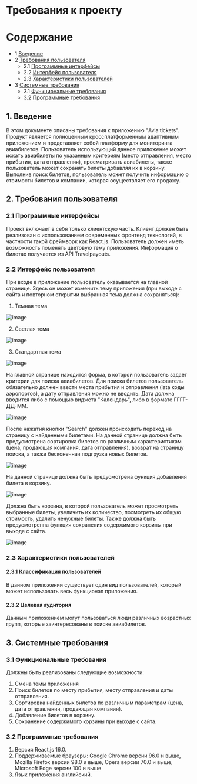 # Требования к проекту 

Содержание
=================
* 1 [Введение](#1-введение)
* 2 [Требования пользователя](#2-требования-пользователя)
  * 2.1 [Программные интерфейсы](#21-программные-интерфейсы)
  * 2.2 [Интерфейс пользователя](#22-интерфейс-пользователя)
  * 2.3 [Характеристики пользователей](#23-характеристики-пользователей)
* 3 [Системные требования](#3-системные-требования)
  * 3.1 [Функциональные требования](#31-функциональные-требования)
  * 3.2 [Программные требования](#32-программные-требования)


## 1. Введение
В этом документе описаны требования к приложению "Avia tickets".
Продукт является полноценным кроссплатформенным адаптивным приложением и представляет собой платформу для мониторинга авиабилетов.
Пользователь использующий данное приложение может искать авиабилеты по указанным критериям (место отправления, место прибытия, дата отправления), просматривать авиабилеты, также пользователь может сохранять билеты добавляя их в корзину. Выполнив поиск билетов, пользователь может получить информацию о стоимости билетов и компании, которая осуществляет его продажу.

## 2. Требования пользователя

### 2.1 Программные интерфейсы
Проект включает в себя только клиентскую часть. Клиент должен быть реализован с использованием современных фронтенд технологий, в частности такой фреймворк как React.js. Пользователь должен иметь возможность поменять цветовую тему приложения. 
Информация о билетах получается из API Travelpayouts.

### 2.2 Интерфейс пользователя

При входе в приложение пользователь оказывается на главной странице. Здесь он может изменить тему приложения (при выходе с сайта и повторном открытии выбранная тема должна сохраняться):

1) Темная тема

![image](https://user-images.githubusercontent.com/68506750/198299191-d4e7d9bf-dbce-4bab-8e5b-3d7a1c043761.png)

2) Светлая тема

![image](https://user-images.githubusercontent.com/68506750/198299321-61a1f594-27de-4681-87d3-20b13cddf720.png)

3) Стандартная тема

![image](https://user-images.githubusercontent.com/68506750/198299440-1ff7addf-0673-45b0-97df-e2f5be441977.png)

На главной странице находится форма, в которой пользователь задаёт критерии для поиска авиабилетов. Для поиска билетов пользователь обязательно должен ввести места прибытия и отправления (iata коды аэропортов), а дату отправления можно не вводить. Дата должна вводится либо с помощью виджета "Календарь", либо в формате ГГГГ-ДД-ММ.

![image](https://user-images.githubusercontent.com/68506750/198300365-4a691ba9-00b4-45a2-ad62-e58a581d7619.png)

После нажатия кнопки "Search" должен происходить переход на страницу с найденными билетами. На данной странице должна быть предусмотрена сортировка билетов по различным характеристикам (цена, продающая компания, дата отправления), возврат на страницу поиска, а также бесконечная подгрузка новых билетов. 

![image](https://user-images.githubusercontent.com/68506750/198307098-03e3859b-8401-4806-a40b-6fe5a8445f0c.png)

На данной странице должна быть предусмотрена функция добавления билета в корзину. 

![image](https://user-images.githubusercontent.com/68506750/198307206-2cc2324c-b24d-4926-a3cc-0ac855c13954.png)

Должна быть корзина, в которой пользователь может просмотреть выбранные билеты, увеличить их количество, посмотреть их общую стоимость, удалить ненужные билеты. Также должна быть предусмотренна функция сохранения содержимого корзины при выходе с сайта.

![image](https://user-images.githubusercontent.com/68506750/198302945-f2f7170a-9716-4d55-be29-4c30ca77f030.png)


### 2.3 Характеристики пользователей

#### 2.3.1 Классификация пользователей

В данном приложении существует один вид пользователей, который может использовать весь функционал приложения.

#### 2.3.2 Целевая аудитория

Данным приложением могут пользоваться люди различных возрастных групп, которые заинтересованы в поиске авиабилетов.

## 3. Системные требования

### 3.1 Функциональные требования
Должны быть реализованы следующие возможности:
1. Смена темы приложения
2. Поиск билетов по месту прибытия, месту отправления и даты отправления.
3. Сортировка найденных билетов по различным параметрам (цена, дата отправления, продающая компания).
4. Добавление билетов в корзину.
5. Сохранение содержимого корзины при выходе с сайта.

### 3.2 Программные требования
1. Версия React.js 16.0.
2. Поддерживаемые браузеры: Google Chrome версии 96.0 и выше, Mozilla Firefox версии 98.0 и выше, Opera версии 70.0 и выше, Microsoft Edge версии 100 и выше
3. Язык приложения английский.
